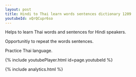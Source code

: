 ```yaml
---
layout: post
title: Hindi to Thai learn words sentences dictionary 1209 
youtubeId: xQrQCupr6so
---
```

 
 
Helps to learn Thai words and sentences for Hindi speakers.

Opportunitiy to repeat the words sentences. 

Practice Thai language. 
 
{% include youtubePlayer.html id=page.youtubeId %}
 
 
{% include analytics.html %}
